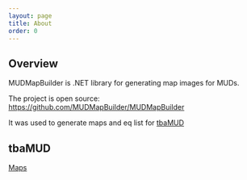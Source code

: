 ```yaml
---
layout: page
title: About
order: 0
---
```


## Overview

MUDMapBuilder is .NET library for generating map images for MUDs.

The project is open source: <https://github.com/MUDMapBuilder/MUDMapBuilder>

It was used to generate maps and eq list for [tbaMUD](https://github.com/tbamud/tbamud)

## tbaMUD

[Maps](/tbaMUD_Maps/)